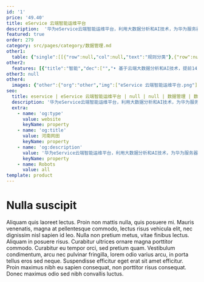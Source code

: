 ```yaml
---
id: '1'
price: '49.40'
title: eService 云端智能运维平台
description:  '华为eService云端智能运维平台，利用大数据分析和AI技术，为华为服务器、存储等数据基础设施提供故障自动上报、容量预测、性能预测、硬盘故障预测、问题处理进展跟踪等服务。'
featured: true
order: 279
category: src/pages/category/数据管理.md
other1: 
  table: {"single":[[{"row":null,"col":null,"text":"规则分类"},{"row":null,"col":null,"text":"功能"},{"row":null,"col":null,"text":"规格"}],[{"row":"5","col":null,"text":"集中运维"},{"row":null,"col":null,"text":"存储型号"},{"row":null,"col":null,"text":"华为存储主流型号"}],[{"row":null,"col":null,"text":"服务器型号"},{"row":null,"col":null,"text":"华为服务器主流型号"}],[{"row":null,"col":null,"text":"设备管理规模"},{"row":null,"col":null,"text":"单Client部署：存储 ≤ 256套；服务器 ≤ 5000套\n多Client部署: ≤ N x 256套（最多5000台）\n紧急联系人：支持5个，至少1个为安全管理员"}],[{"row":null,"col":null,"text":"接入通道"},{"row":null,"col":null,"text":"Internet/Email"}],[{"row":null,"col":null,"text":"网络带宽"},{"row":null,"col":null,"text":"≥10Mb/s"}],[{"row":"2","col":null,"text":"健康评估"},{"row":null,"col":null,"text":"设备健康评估"},{"row":null,"col":null,"text":"支持系统、硬件、配置、容量、性能健康度实时评估和打分"}],[{"row":null,"col":null,"text":"告警监控"},{"row":null,"col":null,"text":"7x24小时告警远程监控和自动创建问题单"}],[{"row":"4","col":null,"text":"智能分析"},{"row":null,"col":null,"text":"性能分析"},{"row":null,"col":null,"text":"支持端到端性能分析，端到端拓扑展示"}],[{"row":null,"col":null,"text":"性能异常诊断"},{"row":null,"col":null,"text":"针对时延实时检测性能异常，给出修复建议"}],[{"row":null,"col":null,"text":"性能潮汐分析"},{"row":null,"col":null,"text":"历史性能自动分析，支持业务潮汐规律查看"}],[{"row":null,"col":null,"text":"性能瓶颈分析"},{"row":null,"col":null,"text":"支持历史1月和未来2月性能趋势查看，自动给出性能瓶颈结果和修复建议"}],[{"row":"2","col":null,"text":"智能预测"},{"row":null,"col":null,"text":"容量预测"},{"row":null,"col":null,"text":"支持未来12月容量消耗预测，提前预警过载资源，指导容量规划"}],[{"row":null,"col":null,"text":"硬盘预测"},{"row":null,"col":null,"text":"支持硬盘风险预测，提前14天发现故障硬盘"}],[{"row":null,"col":null,"text":"兼容性"},{"row":null,"col":null,"text":"浏览器"},{"row":null,"col":null,"text":"Chrome"}]]}
other2:
  features: [{"title":"智能","dec":["","• 基于云端大数据分析和AI技术，提前14天识别80%以上硬盘故障风险\n• 汇聚20万+套设备故障模式，为93%的故障问题提供处理建议，减少故障定位时间\n• 智能容量预测，提前12个月预知业务容量需求",""]},{"title":"实时","dec":["","• 7x24主动监控和在线运维，分钟级感知故障，风险与故障自动上报\n• 随时随地移动运维，实时掌握设备状态，提前规避系统风险，及时排除设备故障\n• 系统自动创建问题单，问题处理进度可视可追踪\n",""]},{"title":"安全","dec":["","• 数据采集过程业务数据零接触，操作记录全程可追溯可审计\n• 数据传输双向认证，数据只出不进，传输过程全程加密\n• AES256数据加密，数据服务99.9999%高可用，GDPR遵从\n",""]}]
other3: null
other4:
  images: {"other":{"org":"other","img":["eService 云端智能运维平台.png"]}}
seo:
  title: eservice | eService 云端智能运维平台 | null | null | 数据管理 | 数据存储
  description: '华为eService云端智能运维平台，利用大数据分析和AI技术，为华为服务器、存储等数据基础设施提供故障自动上报、容量预测、性能预测、硬盘故障预测、问题处理进展跟踪等服务。'
  extra:
    - name: 'og:type'
      value: website
      keyName: property
    - name: 'og:title'
      value: 河南网田
      keyName: property
    - name: 'og:description'
      value: '华为eService云端智能运维平台，利用大数据分析和AI技术，为华为服务器、存储等数据基础设施提供故障自动上报、容量预测、性能预测、硬盘故障预测、问题处理进展跟踪等服务。'
      keyName: property
    - name: Robots
      value: all
template: product
---
```


# Nulla suscipit

Aliquam quis laoreet lectus. Proin non mattis nulla, quis posuere mi. Mauris venenatis, magna at pellentesque commodo, lectus risus vehicula elit, nec dignissim nisl sapien id leo. Nulla non pretium metus, vitae finibus lectus. Aliquam in posuere risus. Curabitur ultrices ornare magna porttitor commodo. Curabitur eu tempor orci, sed pretium quam. Vestibulum condimentum, arcu nec pulvinar fringilla, lorem odio varius arcu, in porta tellus eros sed neque. Suspendisse efficitur eget erat sit amet efficitur. Proin maximus nibh eu sapien consequat, non porttitor risus consequat. Donec maximus odio sed nibh convallis luctus.